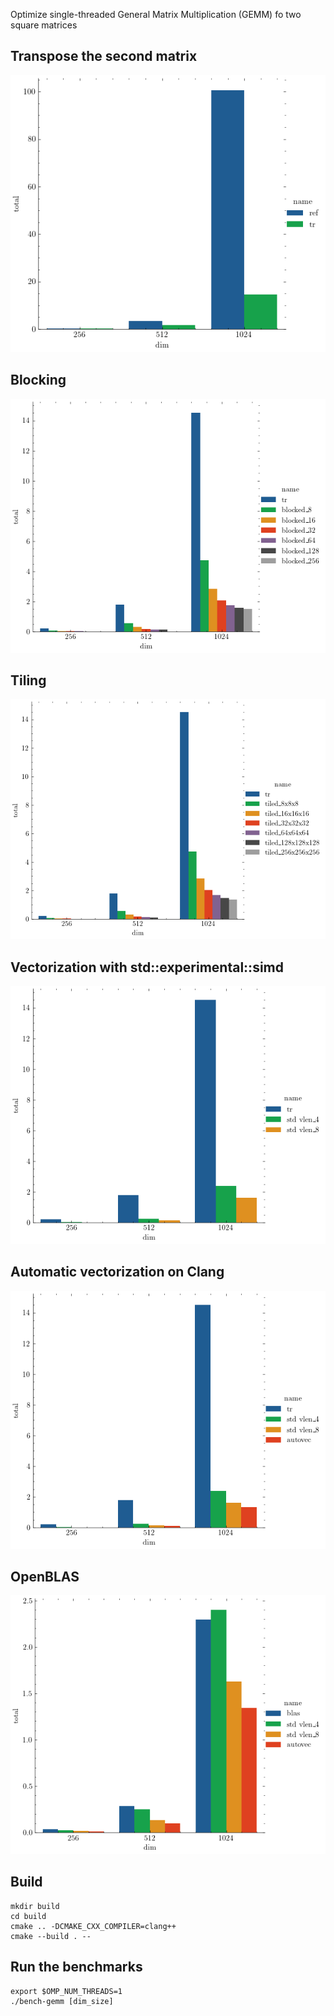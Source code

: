 Optimize single-threaded General Matrix Multiplication (GEMM) fo two square matrices

## Transpose the second matrix
![](figures/gemm_reference_transpose.png)

## Blocking
![](figures/gemm_blocked.png)

## Tiling
![](figures/gemm_tiled.png)

## Vectorization with std::experimental::simd
![](figures/gemm_std.png)

## Automatic vectorization on Clang
![](figures/autovec.png)

## OpenBLAS
![](figures/gemm.png)

## Build

```
mkdir build
cd build
cmake .. -DCMAKE_CXX_COMPILER=clang++
cmake --build . --
```

## Run the benchmarks
```
export $OMP_NUM_THREADS=1
./bench-gemm [dim_size]
```
